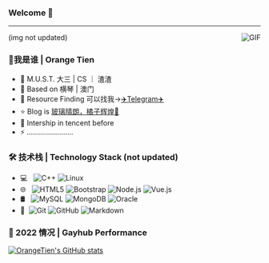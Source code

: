 ### Welcome 👋


---
(img not updated)
<img align="right" alt="GIF" src="https://raw.githubusercontent.com/JoeyBling/JoeyBling/master/pic/pusheencode.gif" />

### 🤔我是谁 | Orange Tien

- 🏫 M.U.S.T. 大三 | CS ｜ 渣渣
- 🌱 Based on 横琴 | 澳门
- 💬 Resource Finding 可以找我->[✈️Telegram✈️](https://t.me/orangetien) 
- ⭐ Blog is [玻璃晴朗，橘子辉煌🍊](https://www.bytedance.fit/)
- 🔭 Intership in tencent before
- ⚡ .......................

### 🛠 技术栈 | Technology Stack (not updated)

- 💻 &#160; ![C++](https://img.shields.io/badge/-Java-333333?style=flat&logo=Java&logoColor=007396)
![Linux](https://img.shields.io/badge/-Linux-333333?style=flat&logo=Linux&logoColor=FCC624)
- 🌐 &#160; ![HTML5](https://img.shields.io/badge/-HTML5-333333?style=flat&logo=HTML5)
![Bootstrap](https://img.shields.io/badge/-Bootstrap-333333?style=flat&logo=bootstrap&logoColor=563D7C)
![Node.js](https://img.shields.io/badge/-Node.js-333333?style=flat&logo=node.js)
![Vue.js](https://img.shields.io/badge/-VueJS-333333?style=flat&logo=Vue.js)
- 🛢 &#160; ![MySQL](https://img.shields.io/badge/-MySQL-333333?style=flat&logo=mysql)
![MongoDB](https://img.shields.io/badge/-MongoDB-333333?style=flat&logo=mongodb)
![Oracle](https://img.shields.io/badge/-Oracle-333333?style=flat&logo=Oracle)
- 🔧 &#160;![Git](https://img.shields.io/badge/-Git-333333?style=flat&logo=git)
![GitHub](https://img.shields.io/badge/-GitHub-333333?style=flat&logo=github)
![Markdown](https://img.shields.io/badge/-Markdown-333333?style=flat&logo=markdown)

### 🍊 2022 情况 | Gayhub Performance
[![OrangeTien's GitHub stats](https://github-readme-stats.vercel.app/api?username=OrangeTien&show_icons=true)](https://github.com/anuraghazra/github-readme-stats)


<!--
**OrangeTien/OrangeTien** is a ✨ _special_ ✨ repository because its `README.md` (this file) appears on your GitHub profile.

Here are some ideas to get you started:

- 🔭 I’m currently working on ...
- 🌱 I’m currently learning ...
- 👯 I’m looking to collaborate on ...
- 🤔 I’m looking for help with ...
- 💬 Ask me about ...
- 📫 How to reach me: ...
- 😄 Pronouns: ...
- ⚡ Fun fact: ...
-->
